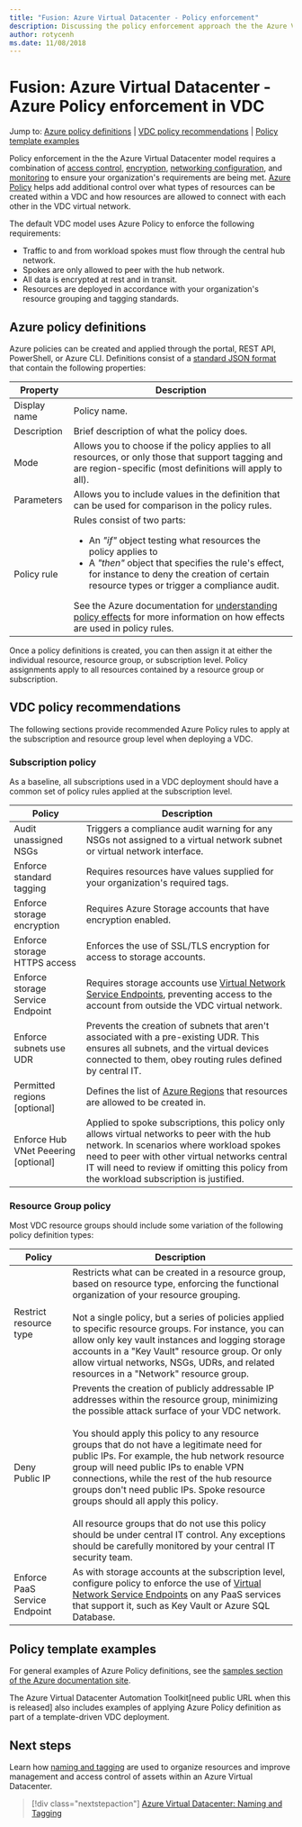 ```yaml
---
title: "Fusion: Azure Virtual Datacenter - Policy enforcement" 
description: Discussing the policy enforcement approach the the Azure Virtual Datacenter (VDC) model
author: rotycenh
ms.date: 11/08/2018
---
```

# Fusion: Azure Virtual Datacenter - Azure Policy enforcement in VDC

Jump to: [Azure policy definitions](#azure-policy-definitions) | [VDC policy recommendations](#vdc-policy-recommendations) | [Policy template examples](#policy-template-examples)

Policy enforcement in the the Azure Virtual Datacenter model requires a combination of [access control](../identity/vdc-identity.md), [encryption](../encryption/vdc-encryption.md), [networking configuration](../software-defined-networks/vdc-networking.md), and [monitoring](../logs-and-reporting/vdc-monitoring.md) to ensure your organization's requirements are being met. [Azure Policy](https://docs.microsoft.com/en-us/azure/governance/policy/overview) helps add additional control over what types of resources can be created within a VDC and how resources are allowed to connect with each other in the VDC virtual network.

The default VDC model uses Azure Policy to enforce the following requirements:

- Traffic to and from workload spokes must flow through the central hub network.
- Spokes are only allowed to peer with the hub network.
- All data is encrypted at rest and in transit.
- Resources are deployed in accordance with your organization's resource grouping and tagging standards.

## Azure policy definitions

Azure policies can be created and applied through the portal, REST API, PowerShell, or Azure CLI. Definitions consist of a [standard JSON format](https://docs.microsoft.com/en-us/azure/governance/policy/concepts/definition-structure) that contain the following properties:

| Property          | Description                                                               |
|-------------------|---------------------------------------------------------------------------|
| Display name      | Policy name.  |
| Description       | Brief description of what the policy does. |
| Mode              | Allows you to choose if the policy applies to all resources, or only those that support tagging and are region-specific (most definitions will apply to all). |
| Parameters        | Allows you to include values in the definition that can be used for comparison in the policy rules. |
| Policy rule       | Rules consist of two parts:<ul><li>An *"if"* object testing what resources the policy applies to</li><li>A *"then"* object that specifies the rule's effect, for instance to deny the creation of certain resource types or trigger a compliance audit.</li></ul>See the Azure documentation for [understanding policy effects](https://docs.microsoft.com/en-us/azure/governance/policy/concepts/effects) for more information on how effects are used in policy rules.   |

Once a policy definitions is created, you can then assign it at either the individual resource, resource group, or subscription level. Policy assignments apply to all resources contained by a resource group or subscription.

## VDC policy recommendations

The following sections provide recommended Azure Policy rules to apply at the subscription and resource group level when deploying a VDC.

### Subscription policy

As a baseline, all subscriptions used in a VDC deployment should have a common set of policy rules applied at the subscription level. 

| Policy                     | Description                                                               |
|----------------------------|---------------------------------------------------------------------------|
| Audit unassigned NSGs      | Triggers a compliance audit warning for any NSGs not assigned to a virtual network subnet or virtual network interface. |
| Enforce standard tagging   | Requires resources have values supplied for your organization's required tags.   |
| Enforce storage encryption | Requires Azure Storage accounts that have encryption enabled.              |
| Enforce storage HTTPS access | Enforces the use of SSL/TLS encryption for access to storage accounts.     |
| Enforce storage Service Endpoint | Requires storage accounts use [Virtual Network Service Endpoints](https://docs.microsoft.com/en-us/azure/virtual-network/virtual-network-service-endpoints-overview), preventing access to the account from outside the VDC virtual network.  |
| Enforce subnets use UDR | Prevents the creation of subnets that aren't associated with a pre-existing UDR. This ensures all subnets, and the virtual devices connected to them, obey routing rules defined by central IT. |  
| Permitted regions [optional]  | Defines the list of [Azure Regions](https://azure.microsoft.com/en-us/global-infrastructure/regions/) that resources are allowed to be created in.   |  
| Enforce Hub VNet Peeering [optional] | Applied to spoke subscriptions, this policy only allows virtual networks to peer with the hub network. In scenarios where workload spokes need to peer with other virtual networks central IT will need to review if omitting this policy from the workload subscription is justified.    |  

### Resource Group policy

Most VDC resource groups should include some variation of the following policy definition types:

| Policy                     | Description                                                               |
|----------------------------|---------------------------------------------------------------------------|
| Restrict resource type     | Restricts what can be created in a resource group, based on resource type, enforcing the functional organization of your resource grouping. <br/><br/>Not a single policy, but a series of policies applied to specific resource groups. For instance, you can allow only key vault instances and logging storage accounts in a "Key Vault" resource group. Or only allow virtual networks, NSGs, UDRs, and related resources in a "Network" resource group.  |
| Deny Public IP             | Prevents the creation of publicly addressable IP addresses within the resource group, minimizing the possible attack surface of your VDC network. <br/><br/>You should apply this policy to any resource groups that do not have a legitimate need for public IPs. For example, the hub network resource group will need public IPs to enable VPN connections, while the rest of the hub resource groups don't need public IPs. Spoke resource groups should all apply this policy.<br/><br/>All resource groups that do not use this policy should be under central IT control. Any exceptions should be carefully monitored by your central IT security team.    |
| Enforce PaaS Service Endpoint | As with storage accounts at the subscription level, configure policy to enforce the use of [Virtual Network Service Endpoints](https://docs.microsoft.com/en-us/azure/virtual-network/virtual-network-service-endpoints-overview) on any PaaS services that support it, such as Key Vault or Azure SQL Database.  |

## Policy template examples

For general examples of Azure Policy definitions, see the [samples section of the  Azure documentation site](https://docs.microsoft.com/en-us/azure/governance/policy/samples/).

The Azure Virtual Datacenter Automation Toolkit[need public URL when this is released] also includes examples of applying Azure Policy definition as part of a template-driven VDC deployment.

## Next steps

Learn  how [naming and tagging](../resource-tagging/vdc-naming.md) are used to organize resources and improve management and access control of assets within an Azure Virtual Datacenter.

> [!div class="nextstepaction"]
> [Azure Virtual Datacenter: Naming and Tagging](../resource-tagging/vdc-naming.md)